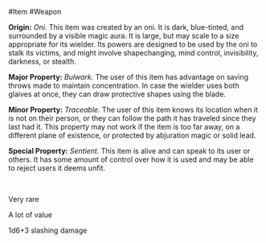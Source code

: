#Item #Weapon
 

**Origin:** *Oni.* This item was created by an oni. It is dark, blue-tinted, and surrounded by a visible magic aura. It is large, but may scale to a size appropriate for its wielder. Its powers are designed to be used by the oni to stalk its victims, and might involve shapechanging, mind control, invisibility, darkness, or stealth.

**Major Property:** *Bulwark.* The user of this item has advantage on saving throws made to maintain concentration. In case the wielder uses both glaives at once, they can draw protective shapes using the blade. 

**Minor Property:** *Traceable.* The user of this item knows its location when it is not on their person, or they can follow the path it has traveled since they last had it. This property may not work if the item is too far away, on a different plane of existence, or protected by abjuration magic or solid lead.

**Special Property:** *Sentient.* This item is alive and can speak to its user or others. It has some amount of control over how it is used and may be able to reject users it deems unfit.

 

Very rare

A lot of value

1d6+3 slashing damage
